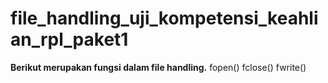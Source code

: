 # file_handling_uji_kompetensi_keahlian_rpl_paket1

**Berikut merupakan fungsi dalam file handling.**
fopen()
fclose()
fwrite()
